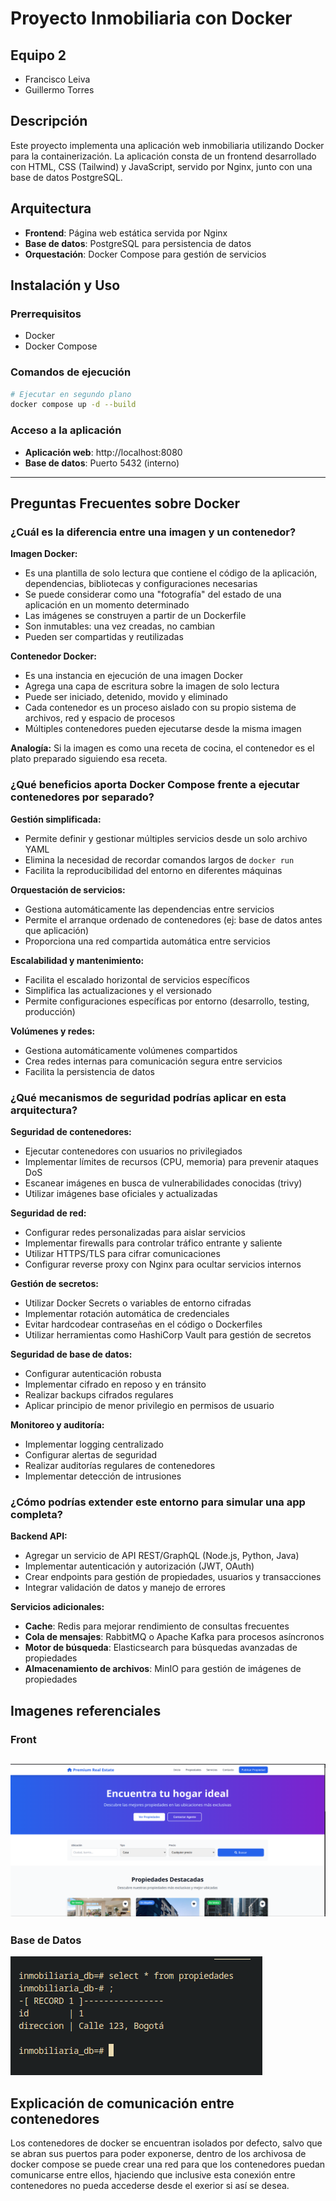 # Proyecto Inmobiliaria con Docker

## Equipo 2

- Francisco Leiva
- Guillermo Torres

## Descripción

Este proyecto implementa una aplicación web inmobiliaria utilizando Docker para la containerización. La aplicación consta de un frontend desarrollado con HTML, CSS (Tailwind) y JavaScript, servido por Nginx, junto con una base de datos PostgreSQL.

## Arquitectura

- **Frontend**: Página web estática servida por Nginx
- **Base de datos**: PostgreSQL para persistencia de datos
- **Orquestación**: Docker Compose para gestión de servicios

## Instalación y Uso

### Prerrequisitos

- Docker
- Docker Compose

### Comandos de ejecución

```bash
# Ejecutar en segundo plano
docker compose up -d --build
```

### Acceso a la aplicación

- **Aplicación web**: http://localhost:8080
- **Base de datos**: Puerto 5432 (interno)

---

## Preguntas Frecuentes sobre Docker

### ¿Cuál es la diferencia entre una imagen y un contenedor?

**Imagen Docker:**

- Es una plantilla de solo lectura que contiene el código de la aplicación, dependencias, bibliotecas y configuraciones necesarias
- Se puede considerar como una "fotografía" del estado de una aplicación en un momento determinado
- Las imágenes se construyen a partir de un Dockerfile
- Son inmutables: una vez creadas, no cambian
- Pueden ser compartidas y reutilizadas

**Contenedor Docker:**

- Es una instancia en ejecución de una imagen Docker
- Agrega una capa de escritura sobre la imagen de solo lectura
- Puede ser iniciado, detenido, movido y eliminado
- Cada contenedor es un proceso aislado con su propio sistema de archivos, red y espacio de procesos
- Múltiples contenedores pueden ejecutarse desde la misma imagen

**Analogía:** Si la imagen es como una receta de cocina, el contenedor es el plato preparado siguiendo esa receta.

### ¿Qué beneficios aporta Docker Compose frente a ejecutar contenedores por separado?

**Gestión simplificada:**

- Permite definir y gestionar múltiples servicios desde un solo archivo YAML
- Elimina la necesidad de recordar comandos largos de `docker run`
- Facilita la reproducibilidad del entorno en diferentes máquinas

**Orquestación de servicios:**

- Gestiona automáticamente las dependencias entre servicios
- Permite el arranque ordenado de contenedores (ej: base de datos antes que aplicación)
- Proporciona una red compartida automática entre servicios

**Escalabilidad y mantenimiento:**

- Facilita el escalado horizontal de servicios específicos
- Simplifica las actualizaciones y el versionado
- Permite configuraciones específicas por entorno (desarrollo, testing, producción)

**Volúmenes y redes:**

- Gestiona automáticamente volúmenes compartidos
- Crea redes internas para comunicación segura entre servicios
- Facilita la persistencia de datos

### ¿Qué mecanismos de seguridad podrías aplicar en esta arquitectura?

**Seguridad de contenedores:**

- Ejecutar contenedores con usuarios no privilegiados
- Implementar límites de recursos (CPU, memoria) para prevenir ataques DoS
- Escanear imágenes en busca de vulnerabilidades conocidas (trivy)
- Utilizar imágenes base oficiales y actualizadas

**Seguridad de red:**

- Configurar redes personalizadas para aislar servicios
- Implementar firewalls para controlar tráfico entrante y saliente
- Utilizar HTTPS/TLS para cifrar comunicaciones
- Configurar reverse proxy con Nginx para ocultar servicios internos

**Gestión de secretos:**

- Utilizar Docker Secrets o variables de entorno cifradas
- Implementar rotación automática de credenciales
- Evitar hardcodear contraseñas en el código o Dockerfiles
- Utilizar herramientas como HashiCorp Vault para gestión de secretos

**Seguridad de base de datos:**

- Configurar autenticación robusta
- Implementar cifrado en reposo y en tránsito
- Realizar backups cifrados regulares
- Aplicar principio de menor privilegio en permisos de usuario

**Monitoreo y auditoría:**

- Implementar logging centralizado
- Configurar alertas de seguridad
- Realizar auditorías regulares de contenedores
- Implementar detección de intrusiones

### ¿Cómo podrías extender este entorno para simular una app completa?

**Backend API:**

- Agregar un servicio de API REST/GraphQL (Node.js, Python, Java)
- Implementar autenticación y autorización (JWT, OAuth)
- Crear endpoints para gestión de propiedades, usuarios y transacciones
- Integrar validación de datos y manejo de errores

**Servicios adicionales:**

- **Cache**: Redis para mejorar rendimiento de consultas frecuentes
- **Cola de mensajes**: RabbitMQ o Apache Kafka para procesos asíncronos
- **Motor de búsqueda**: Elasticsearch para búsquedas avanzadas de propiedades
- **Almacenamiento de archivos**: MinIO para gestión de imágenes de propiedades

## Imagenes referenciales

### Front

## ![front](./front.png)

### Base de Datos

![db](./db.png)

## Explicación de comunicación entre contenedores

Los contenedores de docker se encuentran isolados por defecto, salvo que se abran sus puertos para poder exponerse, dentro de los archivosa de docker compose se puede crear una red para que los contenedores puedan comunicarse entre ellos, hjaciendo que inclusive esta conexión entre contenedores no pueda accederse desde el exerior si así se desea.
